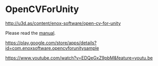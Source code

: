 OpenCVForUnity
====================
http://u3d.as/content/enox-software/open-cv-for-unity

Please read the [manual](ReadMe.pdf).

https://play.google.com/store/apps/details?id=com.enoxsoftware.opencvforunitysample

https://www.youtube.com/watch?v=EDQeGxZ9pbM&feature=youtu.be

